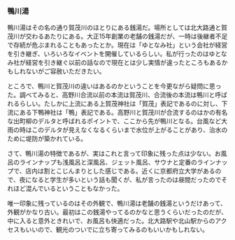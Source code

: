 ### 鴨川湯

鴨川湯はその名の通り賀茂川のほとりにある銭湯だ。場所としては北大路通と賀茂川が交わるあたりにある。大正15年創業の老舗の銭湯だが、一時は後継者不足で存続が危ぶまれることもあったとか。現在は「ゆとなみ社」という会社が経営を引き継ぎ、いろいろなイベントを開催しているらしい。私が行ったのはゆとなみ社が経営を引き継ぐ以前の話なので現在とは少し実情が違ったところもあるかもしれないがご容赦いただきたい。

ところで、鴨川と賀茂川の違いはあるのかということを今更ながら疑問に思った。調べてみると、高野川合流以前の本流は賀茂川、合流後の本流は鴨川と呼ばれるらしい。たしかに上流にある上賀茂神社は「賀茂」表記であるのに対し、下流にある下鴨神社は「鴨」表記である。高野川と賀茂川が合流するのはかの有名な出町柳のデルタと呼ばれるポイントで、ここから先が鴨川となる。台風など大雨の時はこのデルタが見えなくなるくらいまで水位が上がることがあり、治水のために堤防が築かれている。

さて、鴨川湯の特徴であるが、実はこれと言って印象に残った点は少ない。お風呂のラインナップも浅風呂と深風呂、ジェット風呂、サウナと定番のラインナップで、店内は割とこじんまりとした感じである。近くに京都府立大学があるので、夜になると学生が多いという話も聞くが、私が言ったのは昼間だったのでそれほど混んでいるということもなかった。

唯一印象に残っているのはその外観で、鴨川湯は老舗の銭湯というだけあって、外観がかなり古い。最初はこの銭湯やってるのかなと思うくらいだったのだが、中に入ると意外ときれいで、お風呂も快適だった。北大路駅や北山駅からのアクセスもいいので、観光のついでに立ち寄ってみるのもいいかもしれない。